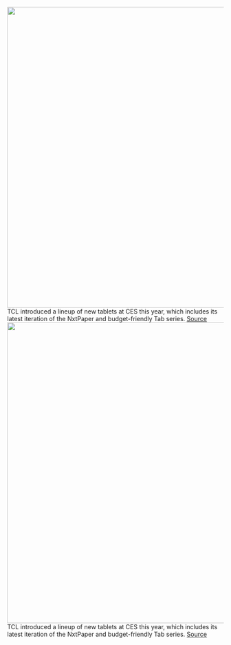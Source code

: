 <img src='https://cdn.vox-cdn.com/thumbor/tRm6sYB1fEVyCV1lBz5fuSbU7y4=/0x220:2480x1750/1200x800/filters:focal(1042x677:1438x1073)/cdn.vox-cdn.com/uploads/chorus_image/image/70345532/tcl_nxtpaper10s_ces2022.0.jpg' width='700px' /><br/>
TCL introduced a lineup of new tablets at CES this year, which includes its latest iteration of the NxtPaper and budget-friendly Tab series.
<a href='https://www.theverge.com/2022/1/4/22856038/tcl-tablet-nxtpaper10s-tab8-10l-tkee-ces-2022'> Source <a/><img src='https://cdn.vox-cdn.com/thumbor/tRm6sYB1fEVyCV1lBz5fuSbU7y4=/0x220:2480x1750/1200x800/filters:focal(1042x677:1438x1073)/cdn.vox-cdn.com/uploads/chorus_image/image/70345532/tcl_nxtpaper10s_ces2022.0.jpg' width='700px' /><br/>
TCL introduced a lineup of new tablets at CES this year, which includes its latest iteration of the NxtPaper and budget-friendly Tab series.
<a href='https://www.theverge.com/2022/1/4/22856038/tcl-tablet-nxtpaper10s-tab8-10l-tkee-ces-2022'> Source <a/>
